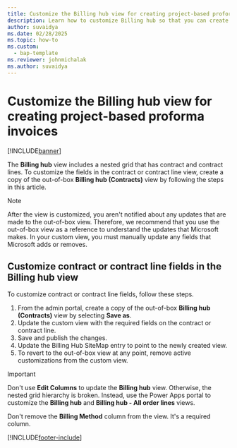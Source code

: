 ```yaml
---
title: Customize the Billing hub view for creating project-based proforma invoices
description: Learn how to customize Billing hub so that you can create project-based proforma invoices.
author: suvaidya
ms.date: 02/28/2025
ms.topic: how-to
ms.custom: 
  - bap-template
ms.reviewer: johnmichalak
ms.author: suvaidya
---
```


# Customize the Billing hub view for creating project-based proforma invoices

[!INCLUDE[banner](../includes/banner.md)]

The **Billing hub** view includes a nested grid that has contract and contract lines. To customize the fields in the contract or contract line view, create a copy of the out-of-box **Billing hub (Contracts)** view by following the steps in this article.

> [!NOTE]
> After the view is customized, you aren't notified about any updates that are made to the out-of-box view. Therefore, we recommend that you use the out-of-box view as a reference to understand the updates that Microsoft makes. In your custom view, you must manually update any fields that Microsoft adds or removes.

## Customize contract or contract line fields in the Billing hub view

To customize contract or contract line fields, follow these steps.

1. From the admin portal, create a copy of the out-of-box **Billing hub (Contracts)** view by selecting **Save as**.
1. Update the custom view with the required fields on the contract or contract line.
1. Save and publish the changes.
1. Update the Billing Hub SiteMap entry to point to the newly created view.
1. To revert to the out-of-box view at any point, remove active customizations from the custom view.

> [!IMPORTANT]
> Don't use **Edit Columns** to update the **Billing hub** view. Otherwise, the nested grid hierarchy is broken. Instead, use the Power Apps portal to customize the **Billing hub** and **Billing hub - All order lines** views.
>
> Don't remove the **Billing Method** column from the view. It's a required column.

[!INCLUDE[footer-include](../includes/footer-banner.md)]
